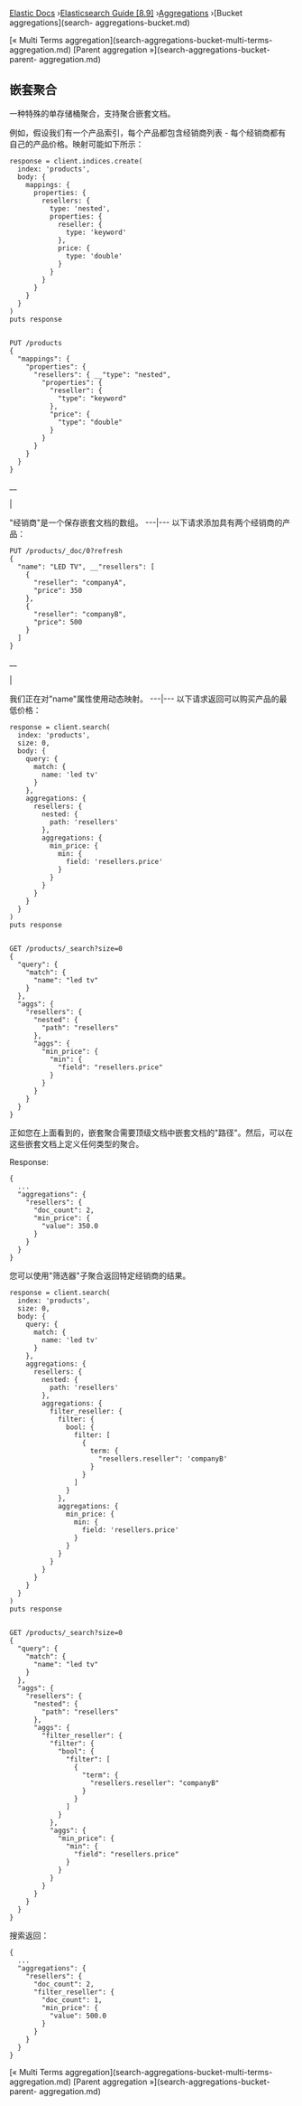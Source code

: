 

[Elastic Docs](/guide/) ›[Elasticsearch Guide [8.9]](index.md)
›[Aggregations](search-aggregations.md) ›[Bucket aggregations](search-
aggregations-bucket.md)

[« Multi Terms aggregation](search-aggregations-bucket-multi-terms-
aggregation.md) [Parent aggregation »](search-aggregations-bucket-parent-
aggregation.md)

## 嵌套聚合

一种特殊的单存储桶聚合，支持聚合嵌套文档。

例如，假设我们有一个产品索引，每个产品都包含经销商列表 - 每个经销商都有自己的产品价格。映射可能如下所示：

    
    
    response = client.indices.create(
      index: 'products',
      body: {
        mappings: {
          properties: {
            resellers: {
              type: 'nested',
              properties: {
                reseller: {
                  type: 'keyword'
                },
                price: {
                  type: 'double'
                }
              }
            }
          }
        }
      }
    )
    puts response
    
    
    PUT /products
    {
      "mappings": {
        "properties": {
          "resellers": { __"type": "nested",
            "properties": {
              "reseller": {
                "type": "keyword"
              },
              "price": {
                "type": "double"
              }
            }
          }
        }
      }
    }

__

|

"经销商"是一个保存嵌套文档的数组。   ---|--- 以下请求添加具有两个经销商的产品：

    
    
    PUT /products/_doc/0?refresh
    {
      "name": "LED TV", __"resellers": [
        {
          "reseller": "companyA",
          "price": 350
        },
        {
          "reseller": "companyB",
          "price": 500
        }
      ]
    }

__

|

我们正在对"name"属性使用动态映射。   ---|--- 以下请求返回可以购买产品的最低价格：

    
    
    response = client.search(
      index: 'products',
      size: 0,
      body: {
        query: {
          match: {
            name: 'led tv'
          }
        },
        aggregations: {
          resellers: {
            nested: {
              path: 'resellers'
            },
            aggregations: {
              min_price: {
                min: {
                  field: 'resellers.price'
                }
              }
            }
          }
        }
      }
    )
    puts response
    
    
    GET /products/_search?size=0
    {
      "query": {
        "match": {
          "name": "led tv"
        }
      },
      "aggs": {
        "resellers": {
          "nested": {
            "path": "resellers"
          },
          "aggs": {
            "min_price": {
              "min": {
                "field": "resellers.price"
              }
            }
          }
        }
      }
    }

正如您在上面看到的，嵌套聚合需要顶级文档中嵌套文档的"路径"。然后，可以在这些嵌套文档上定义任何类型的聚合。

Response:

    
    
    {
      ...
      "aggregations": {
        "resellers": {
          "doc_count": 2,
          "min_price": {
            "value": 350.0
          }
        }
      }
    }

您可以使用"筛选器"子聚合返回特定经销商的结果。

    
    
    response = client.search(
      index: 'products',
      size: 0,
      body: {
        query: {
          match: {
            name: 'led tv'
          }
        },
        aggregations: {
          resellers: {
            nested: {
              path: 'resellers'
            },
            aggregations: {
              filter_reseller: {
                filter: {
                  bool: {
                    filter: [
                      {
                        term: {
                          "resellers.reseller": 'companyB'
                        }
                      }
                    ]
                  }
                },
                aggregations: {
                  min_price: {
                    min: {
                      field: 'resellers.price'
                    }
                  }
                }
              }
            }
          }
        }
      }
    )
    puts response
    
    
    GET /products/_search?size=0
    {
      "query": {
        "match": {
          "name": "led tv"
        }
      },
      "aggs": {
        "resellers": {
          "nested": {
            "path": "resellers"
          },
          "aggs": {
            "filter_reseller": {
              "filter": {
                "bool": {
                  "filter": [
                    {
                      "term": {
                        "resellers.reseller": "companyB"
                      }
                    }
                  ]
                }
              },
              "aggs": {
                "min_price": {
                  "min": {
                    "field": "resellers.price"
                  }
                }
              }
            }
          }
        }
      }
    }

搜索返回：

    
    
    {
      ...
      "aggregations": {
        "resellers": {
          "doc_count": 2,
          "filter_reseller": {
            "doc_count": 1,
            "min_price": {
              "value": 500.0
            }
          }
        }
      }
    }

[« Multi Terms aggregation](search-aggregations-bucket-multi-terms-
aggregation.md) [Parent aggregation »](search-aggregations-bucket-parent-
aggregation.md)
